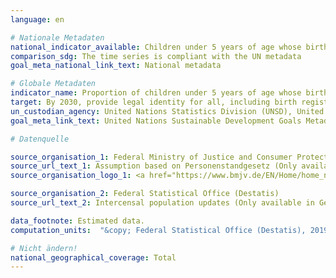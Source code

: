 ```yaml
---
language: en

# Nationale Metadaten
national_indicator_available: Children under 5 years of age whose births have been registered with a civil authority
comparison_sdg: The time series is compliant with the UN metadata
goal_meta_national_link_text: National metadata

# Globale Metadaten
indicator_name: Proportion of children under 5 years of age whose births have been registered with a civil authority, by age
target: By 2030, provide legal identity for all, including birth registration
un_custodian_agency: United Nations Statistics Division (UNSD), United Nations International Children's Emergency Fund (UNICEF)
goal_meta_link_text: United Nations Sustainable Development Goals Metadata

# Datenquelle

source_organisation_1: Federal Ministry of Justice and Consumer Protection (BMJV)
source_url_text_1: Assumption based on Personenstandgesetz (Only available in German)
source_organisation_logo_1: <a href="https://www.bmjv.de/EN/Home/home_node.html"><img src="https://g205sdgs.github.io/sdg-indicators/public/LogosEn/bmjv.png" alt="Logo BMJV" /></a>

source_organisation_2: Federal Statistical Office (Destatis)
source_url_text_2: Intercensal population updates (Only available in German)

data_footnote: Estimated data.
computation_units:  "&copy; Federal Statistical Office (Destatis), 2019"

# Nicht ändern!
national_geographical_coverage: Total
---
```

